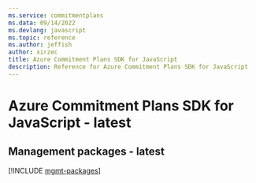 ```yaml
---
ms.service: commitmentplans
ms.data: 09/14/2022
ms.devlang: javascript
ms.topic: reference
ms.author: jeffish
author: xirzec
title: Azure Commitment Plans SDK for JavaScript
description: Reference for Azure Commitment Plans SDK for JavaScript
---
```

# Azure Commitment Plans SDK for JavaScript - latest

## Management packages - latest
[!INCLUDE [mgmt-packages](commitment-plans-mgmt-index.md)]